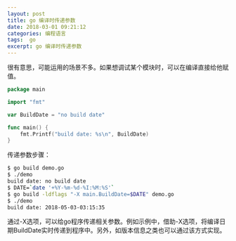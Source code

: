 ```yaml
---
layout: post
title: go 编译时传递参数
date: 2018-03-01 09:21:12
categories: 编程语言 
tags:  go
excerpt: go 编译时传递参数
---
```




很有意思，可能运用的场景不多。如果想调试某个模块时，可以在编译直接给他赋值。

```go
package main

import "fmt"

var BuildDate = "no build date"

func main() {
    fmt.Printf("build date: %s\n", BuildDate)
}
```

传递参数步骤：

```sh 
$ go build demo.go
$ ./demo
build date: no build date
$ DATE=`date '+%Y-%m-%d-%I:%M:%S'`
$ go build -ldflags "-X main.BuildDate=$DATE" demo.go
$ ./demo
build date: 2018-05-03-03:15:35
```
通过-X选项，可以给go程序传递相关参数。例如示例中，借助-X选项，将编译日期BuildDate实时传递到程序中。另外，如版本信息之类也可以通过该方式实现。
